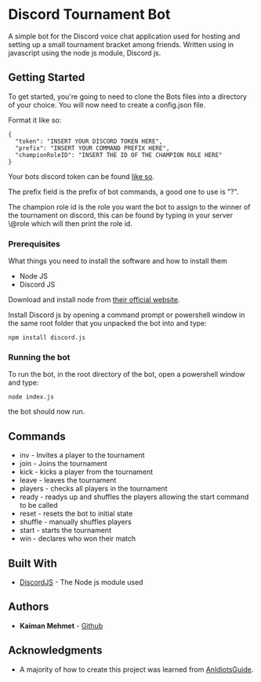 # Discord Tournament Bot

A simple bot for the Discord voice chat application used for hosting and setting up a small tournament bracket among friends. Written using in javascript using the node js module, Discord js.

## Getting Started

To get started, you're going to need to clone the Bots files into a directory of your choice. You will now need to create a config.json file.

Format it like so:

```
{
  "token": "INSERT YOUR DISCORD TOKEN HERE",
  "prefix": "INSERT YOUR COMMAND PREFIX HERE",
  "championRoleID": "INSERT THE ID OF THE CHAMPION ROLE HERE"
}
```

Your bots discord token can be found [like so](https://github.com/reactiflux/discord-irc/wiki/Creating-a-discord-bot-&-getting-a-token).

The prefix field is the prefix of bot commands, a good one to use is "?".

The champion role id is the role you want the bot to assign to the winner of the tournament on discord, this can be found by typing in your server \\@role which will then print the role id.

### Prerequisites

What things you need to install the software and how to install them

* Node JS
* Discord JS

Download and install node from [their official website](https://nodejs.org/en/download/).

Install Discord js by opening a command prompt or powershell window in the same root folder that you unpacked the bot into and type:
```
npm install discord.js
```
### Running the bot

To run the bot, in the root directory of the bot, open a powershell window and type:

```
node index.js
```

the bot should now run.

## Commands

* inv - Invites a player to the tournament
* join - Joins the tournament
* kick - kicks a player from the tournament
* leave - leaves the tournament
* players - checks all players in the tournament
* ready - readys up and shuffles the players allowing the start command to be called
* reset - resets the bot to initial state
* shuffle - manually shuffles players
* start - starts the tournament
* win - declares who won their match

## Built With

* [DiscordJS](https://discord.js.org/#/) - The Node js module used

## Authors

* **Kaiman Mehmet** - [Github](https://github.com/KaimanM)

## Acknowledgments

* A majority of how to create this project was learned from [AnIdiotsGuide](https://anidiots.guide/).
